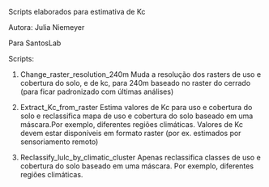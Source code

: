 Scripts elaborados para estimativa de Kc

Autora: Julia Niemeyer

Para SantosLab

Scripts:
1) Change_raster_resolution_240m
Muda a resolução dos rasters de uso e cobertura do solo, e de kc, para 240m baseado no raster do cerrado (para ficar padronizado com últimas análises)

2) Extract_Kc_from_raster
Estima valores de Kc para uso e cobertura do solo e reclassifica mapa de uso e cobertura do solo baseado em uma máscara.Por exemplo, diferentes regiões climáticas.
Valores de Kc devem estar disponíveis em formato raster (por ex. estimados por sensoriamento remoto)

3) Reclassify_lulc_by_climatic_cluster
Apenas reclassifica classes de uso e cobertura do solo baseado em uma máscara. Por exemplo, diferentes regiões climáticas.
